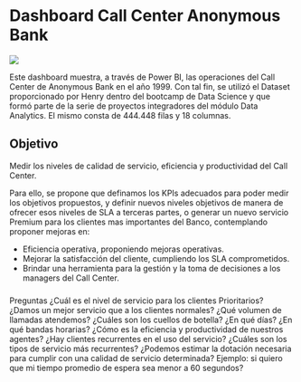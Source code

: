 
# Dashboard Call Center Anonymous Bank


<image src="CallCenter.jpg">

Este dashboard muestra, a través de Power BI, las operaciones del Call Center de Anonymous Bank en el año 1999.
Con tal fin, se utilizó el Dataset proporcionado por Henry dentro del bootcamp de Data Science y que formó parte de la serie de proyectos integradores del módulo Data Analytics. El mismo consta de 444.448 filas y 18 columnas.

## Objetivo

Medir los niveles de calidad de servicio, eficiencia y productividad del Call Center.

Para ello, se propone que definamos los KPIs adecuados para poder medir los objetivos propuestos, y definir nuevos niveles objetivos de manera de ofrecer esos niveles de SLA a terceras partes, o generar un nuevo servicio Premium para los clientes mas importantes del Banco, contemplando proponer mejoras en:

* Eficiencia operativa, proponiendo mejoras operativas.
* Mejorar la satisfacción del cliente, cumpliendo los SLA comprometidos.
* Brindar una herramienta para la gestión y la toma de decisiones a los managers del Call Center.

### 
Preguntas
¿Cuál es el nivel de servicio para los clientes Prioritarios?
¿Damos un mejor servicio que a los clientes normales?
¿Qué volumen de llamadas atendemos?
¿Cuáles son los cuellos de botella? ¿En qué días? ¿En qué bandas horarias?
¿Cómo es la eficiencia y productividad de nuestros agentes?
¿Hay clientes recurrentes en el uso del servicio?
¿Cuáles son los tipos de servicio más recurrentes?
¿Podemos estimar la dotación necesaria para cumplir con una calidad de servicio determinada? Ejemplo: si quiero que mi tiempo promedio de espera sea menor a 60 segundos?
